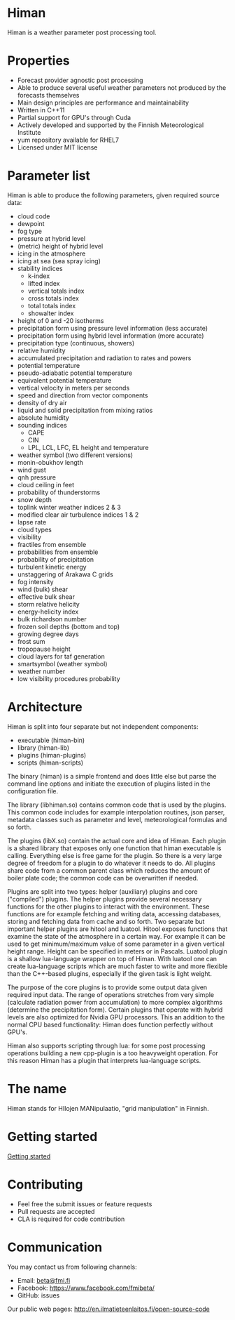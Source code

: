 # Himan

Himan is a weather parameter post processing tool.

# Properties

* Forecast provider agnostic post processing
* Able to produce several useful weather parameters not produced by the forecasts themselves
* Main design principles are performance and maintainability
* Written in C++11
* Partial support for GPU's through Cuda
* Actively developed and supported by the Finnish Meteorological Institute
* yum repository available for RHEL7
* Licensed under MIT license

# Parameter list

Himan is able to produce the following parameters, given required source data:

* cloud code
* dewpoint
* fog type
* pressure at hybrid level
* (metric) height of hybrid level
* icing in the atmosphere
* icing at sea (sea spray icing)
* stability indices
  * k-index
  * lifted index
  * vertical totals index
  * cross totals index
  * total totals index
  * showalter index
* height of 0 and -20 isotherms
* precipitation form using pressure level information (less accurate)
* precipitation form using hybrid level information (more accurate)
* precipitation type (continuous, showers)
* relative humidity
* accumulated precipitation and radiation to rates and powers
* potential temperature
* pseudo-adiabatic potential temperature
* equivalent potential temperature
* vertical velocity in meters per seconds
* speed and direction from vector components
* density of dry air
* liquid and solid precipitation from mixing ratios
* absolute humidity
* sounding indices
  * CAPE
  * CIN
  * LPL, LCL, LFC, EL height and temperature
* weather symbol (two different versions)
* monin-obukhov length
* wind gust
* qnh pressure
* cloud ceiling in feet
* probability of thunderstorms
* snow depth
* toplink winter weather indices 2 & 3
* modified clear air turbulence indices 1 & 2
* lapse rate
* cloud types
* visibility
* fractiles from ensemble
* probabilities from ensemble
* probability of precipitation
* turbulent kinetic energy
* unstaggering of Arakawa C grids
* fog intensity
* wind (bulk) shear
* effective bulk shear
* storm relative helicity
* energy-helicity index
* bulk richardson number
* frozen soil depths (bottom and top)
* growing degree days
* frost sum
* tropopause height
* cloud layers for taf generation
* smartsymbol (weather symbol)
* weather number
* low visibility procedures probability

# Architecture

Himan is split into four separate but not independent components:
* executable (himan-bin)
* library (himan-lib)
* plugins (himan-plugins)
* scripts (himan-scripts)

The binary (himan) is a simple frontend and does little else but parse the command line options and initiate the execution of plugins listed in the configuration file.

The library (libhiman.so) contains common code that is used by the plugins. This common code includes for example interpolation routines, json parser, metadata classes such as parameter and level, meteorological formulas and so forth.

The plugins (libX.so) contain the actual core and idea of Himan. Each plugin is a shared library that exposes only one function that himan executable is calling. Everything else is free game for the plugin. So there is a very large degree of freedom for a plugin to do whatever it needs to do. All plugins share code from a common parent class which reduces the amount of boiler plate code; the common code can be overwritten if needed.

Plugins are split into two types: helper (auxiliary) plugins and core ("compiled") plugins. The helper plugins provide several necessary functions for the other plugins to interact with the environment. These functions are for example fetching and writing data, accessing databases, storing and fetching data from cache and so forth. Two separate but important helper plugins are hitool and luatool. Hitool exposes functions that examine the state of the atmosphere in a certain way. For example it can be used to get minimum/maximum value of some parameter in a given vertical height range. Height can be specified in meters or in Pascals. Luatool plugin is a shallow lua-language wrapper on top of Himan. With luatool one can create lua-language scripts which are much faster to write and more flexible than the C++-based plugins, especially if the given task is light weight.

The purpose of the core plugins is to provide some output data given required input data. The range of operations stretches from very simple (calculate radiation power from accumulation) to more complex algorithms (determine the precipitation form). Certain plugins that operate with hybrid levels are also optimized for Nvidia GPU processors. This an addition to the normal CPU based functionality: Himan does function perfectly without GPU's.

Himan also supports scripting through lua: for some post processing operations building a new cpp-plugin is a too heavyweight operation. For this reason Himan has a plugin that interprets lua-language scripts.

# The name

Himan stands for HIlojen MANipulaatio, "grid manipulation" in Finnish.

# Getting started

[Getting started](https://github.com/fmidev/himan/tree/master/doc/getting-started.md)

# Contributing

* Feel free the submit issues or feature requests
* Pull requests are accepted
* CLA is required for code contribution

# Communication

You may contact us from following channels:

* Email: beta@fmi.fi
* Facebook: https://www.facebook.com/fmibeta/
* GitHub: issues

Our public web pages: http://en.ilmatieteenlaitos.fi/open-source-code
